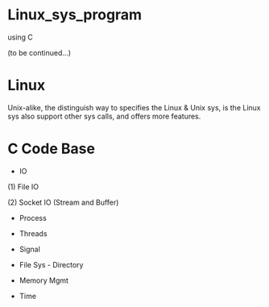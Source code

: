 # Linux_sys_program
using C

(to be continued...)

# Linux

Unix-alike, the distinguish way to specifies the Linux & Unix sys, is the Linux sys also support other sys calls, and offers more features.

# C Code Base 

* IO

(1) File IO

(2) Socket IO (Stream and Buffer)

* Process 

* Threads

* Signal

* File Sys - Directory

* Memory Mgmt

* Time
